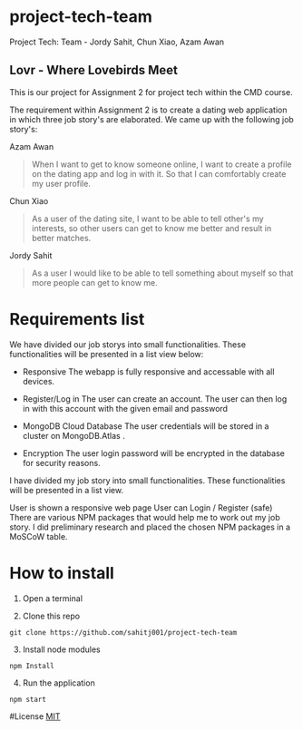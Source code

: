 # project-tech-team
Project Tech: Team - Jordy Sahit, Chun Xiao, Azam Awan

## Lovr - Where Lovebirds Meet

This is our project for Assignment 2 for project tech within the CMD course.

The requirement within Assignment 2 is to create a dating web application in which three job story's are elaborated. We came up with the following job story's:

Azam Awan
> When I want to get to know someone online, I want to create a profile on the dating app and log in with it. So that I can comfortably create my user profile.

Chun Xiao
> As a user of the dating site, I want to be able to tell other's my interests, so other users can get to know me better and result in better matches.

Jordy Sahit
> As a user I would like to be able to tell something about myself so that more people can get to know me.

# Requirements list
We have divided our job storys into small functionalities. These functionalities will be presented in a list view below:

- Responsive
The webapp is fully responsive and accessable with all devices.

- Register/Log in
The user can create an account. The user can then log in with this account with the given email and password

- MongoDB Cloud Database
The user credentials will be stored in a cluster on MongoDB.Atlas .

- Encryption
The user login password will be encrypted in the database for security reasons.




I have divided my job story into small functionalities. These functionalities will be presented in a list view.

User is shown a responsive web page
User can Login / Register (safe)
There are various NPM packages that would help me to work out my job story. I did preliminary research and placed the chosen NPM packages in a MoSCoW table.

# How to install

1. Open a terminal

2. Clone this repo
```
git clone https://github.com/sahitj001/project-tech-team
```

3. Install node modules
```
npm Install
```

4. Run the application
```
npm start
```

#License
[MIT](https://github.com/sahitj001/project-tech-team/blob/master/LICENSE)
